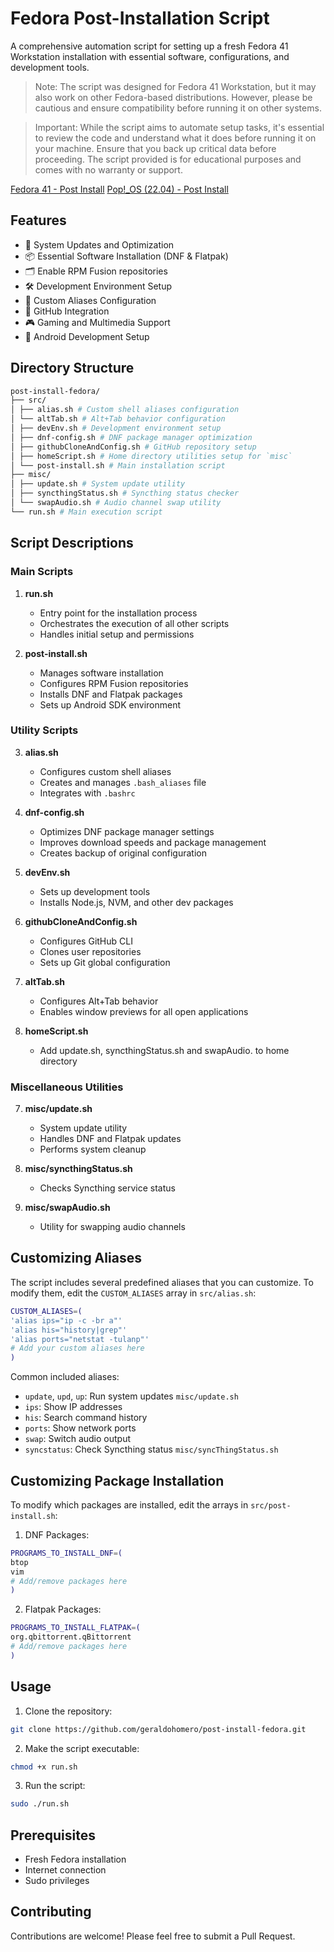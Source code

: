 # Fedora Post-Installation Script

A comprehensive automation script for setting up a fresh Fedora 41 Workstation installation with essential software, configurations, and development tools.

>Note: The script was designed for Fedora 41 Workstation, but it may also work on other Fedora-based distributions. However, please be cautious and ensure compatibility before running it on other systems.

>Important: While the script aims to automate setup tasks, it's essential to review the code and understand what it does before running it on your machine. Ensure that you back up critical data before proceeding. The script provided is for educational purposes and comes with no warranty or support.

[Fedora 41 - Post Install](https://github.com/geraldohomero/post-install-fedora)
[Pop!_OS (22.04) - Post Install](https://github.com/geraldohomero/post-install-pop-os)

## Features

- 🔄 System Updates and Optimization
- 📦 Essential Software Installation (DNF & Flatpak)
- 🗂️ Enable RPM Fusion repositories
- 🛠️ Development Environment Setup
- 🔧 Custom Aliases Configuration
- 🔐 GitHub Integration
- 🎮 Gaming and Multimedia Support
- 🎯 Android Development Setup

## Directory Structure

```bash
post-install-fedora/
├── src/
│ ├── alias.sh # Custom shell aliases configuration
│ └── altTab.sh # Alt+Tab behavior configuration
│ ├── devEnv.sh # Development environment setup
│ ├── dnf-config.sh # DNF package manager optimization
│ ├── githubCloneAndConfig.sh # GitHub repository setup
│ ├── homeScript.sh # Home directory utilities setup for `misc` 
│ └── post-install.sh # Main installation script
├── misc/
│ ├── update.sh # System update utility
│ ├── syncthingStatus.sh # Syncthing status checker
│ └── swapAudio.sh # Audio channel swap utility
└── run.sh # Main execution script
```


## Script Descriptions

### Main Scripts

1. **run.sh**
   - Entry point for the installation process
   - Orchestrates the execution of all other scripts
   - Handles initial setup and permissions

2. **post-install.sh**
   - Manages software installation
   - Configures RPM Fusion repositories
   - Installs DNF and Flatpak packages
   - Sets up Android SDK environment

### Utility Scripts

3. **alias.sh**
   - Configures custom shell aliases
   - Creates and manages `.bash_aliases` file
   - Integrates with `.bashrc`

4. **dnf-config.sh**
   - Optimizes DNF package manager settings
   - Improves download speeds and package management
   - Creates backup of original configuration

5. **devEnv.sh**
   - Sets up development tools
   - Installs Node.js, NVM, and other dev packages

6. **githubCloneAndConfig.sh**
   - Configures GitHub CLI
   - Clones user repositories
   - Sets up Git global configuration

7. **altTab.sh**
   - Configures Alt+Tab behavior
   - Enables window previews for all open applications

8. **homeScript.sh**
   - Add update.sh, syncthingStatus.sh and swapAudio. to home directory

### Miscellaneous Utilities

7. **misc/update.sh**
   - System update utility
   - Handles DNF and Flatpak updates
   - Performs system cleanup

8. **misc/syncthingStatus.sh**
   - Checks Syncthing service status

9. **misc/swapAudio.sh**
   - Utility for swapping audio channels

## Customizing Aliases

The script includes several predefined aliases that you can customize. To modify them, edit the `CUSTOM_ALIASES` array in `src/alias.sh`:

```bash
CUSTOM_ALIASES=(
'alias ips="ip -c -br a"'
'alias his="history|grep"'
'alias ports="netstat -tulanp"'
# Add your custom aliases here
)
```
Common included aliases:
- `update`, `upd`, `up`: Run system updates `misc/update.sh`
- `ips`: Show IP addresses
- `his`: Search command history
- `ports`: Show network ports
- `swap`: Switch audio output
- `syncstatus`: Check Syncthing status `misc/syncThingStatus.sh`

## Customizing Package Installation

To modify which packages are installed, edit the arrays in `src/post-install.sh`:

1. DNF Packages:

```bash
PROGRAMS_TO_INSTALL_DNF=(
btop
vim
# Add/remove packages here
)
```


2. Flatpak Packages:

```bash
PROGRAMS_TO_INSTALL_FLATPAK=(
org.qbittorrent.qBittorrent
# Add/remove packages here
)
```

## Usage

1. Clone the repository:

```bash
git clone https://github.com/geraldohomero/post-install-fedora.git
```

2. Make the script executable:

```bash
chmod +x run.sh
```

3. Run the script:

```bash
sudo ./run.sh
```

## Prerequisites

- Fresh Fedora installation
- Internet connection
- Sudo privileges

## Contributing

Contributions are welcome! Please feel free to submit a Pull Request.
